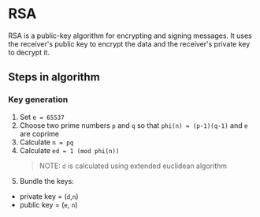 # RSA

RSA is a public-key algorithm for encrypting and signing messages. It uses the receiver's public key to encrypt the data and the receiver's private key to decrypt it.

## Steps in algorithm

### Key generation

1. Set `e = 65537`
2. Choose two prime numbers `p` and `q` so that `phi(n) = (p-1)(q-1)` and `e` are coprime
3. Calculate `n = pq`
4. Calculate `ed = 1 (mod phi(n))`
    > NOTE: `d` is calculated using extended euclidean algorithm
5. Bundle the keys:
- private key = (`d`,`n`)
- public key = (`e`, `n`)
